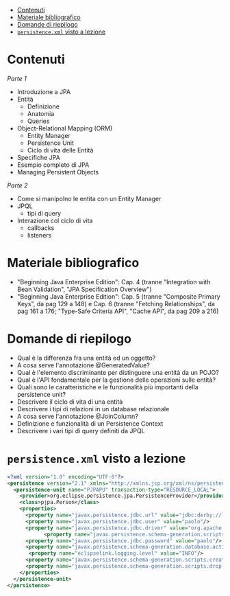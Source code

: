 - [Contenuti](#contenuti)
- [Materiale bibliografico](#materiale-bibliografico)
- [Domande di riepilogo](#domande-di-riepilogo)
- [`persistence.xml` visto a lezione](#persistencexml-visto-a-lezione)

# Contenuti
_Parte 1_
- Introduzione a JPA
- Entità
  - Definizione
  - Anatomia
  - Queries
- Object-Relational Mapping (ORM)
  - Entity Manager
  - Persistence Unit
  - Ciclo di vita delle Entità
- Specifiche JPA
- Esempio completo di JPA
- Managing Persistent Objects
  
_Parte 2_
- Come si manipolno le entita con un Entity Manager
- JPQL
  - tipi di query
- Interazione col ciclo di vita
  - callbacks
  - listeners

#  Materiale bibliografico
- "Beginning Java Enterprise Edition": Cap. 4 (tranne "Integration with Bean Validation", "JPA Specification Overview")
- "Beginning Java Enterprise Edition": Cap. 5 (tranne "Composite Primary Keys", da pag 129 a 148)  e Cap. 6 (tranne "Fetching Relationships", da pag 161 a 176; "Type-Safe Criteria API", "Cache API", da pag 209 a 216)

# Domande di riepilogo
* Qual è la differenza fra una entità ed un oggetto?
* A cosa serve l'annotazione @GeneratedValue?
* Qual è l'elemento discriminante per distinguere una entità da un POJO?
* Qual è l'API fondamentale per la gestione delle operazioni sulle entità?
* Quali sono le caratteristiche e le funzionalità più importanti della persistence unit?
* Descrivere il ciclo di vita di una entità
* Descrivere i tipi di relazioni  in un database relazionale
* A cosa serve l'annotazione @JoinColumn?
* Definizione e funzionalità di un Persistence Context
* Descrivere i vari tipi di query definiti da JPQL
     
# `persistence.xml` visto a lezione

```xml
<?xml version="1.0" encoding="UTF-8"?>
<persistence version="2.1" xmlns="http://xmlns.jcp.org/xml/ns/persistence" xmlns:xsi="http://www.w3.org/2001/XMLSchema-instance" xsi:schemaLocation="http://xmlns.jcp.org/xml/ns/persistence http://xmlns.jcp.org/xml/ns/persistence/persistence_2_1.xsd">
  <persistence-unit name="PJPAPU" transaction-type="RESOURCE_LOCAL">
    <provider>org.eclipse.persistence.jpa.PersistenceProvider</provider>
    <class>pjpa.Person</class>
    <properties>
      <property name="javax.persistence.jdbc.url" value="jdbc:derby://localhost:1527/Paolo;create=true"/>
      <property name="javax.persistence.jdbc.user" value="paolo"/>
      <property name="javax.persistence.jdbc.driver" value="org.apache.derby.jdbc.ClientDriver"/>
            <property name="javax.persistence.schema-generation.scripts.action" value="drop-and-create"/>
      <property name="javax.persistence.jdbc.password" value="paolo"/>
      <property name="javax.persistence.schema-generation.database.action" value="drop-and-create"/>
       <property name="eclipselink.logging.level" value="INFO"/>
      <property name="javax.persistence.schema-generation.scripts.create-target" value="pjpa-create.ddl"/>
      <property name="javax.persistence.schema-generation.scripts.drop-target" value="pjpa-drop.ddl"/>
    </properties>
  </persistence-unit>
</persistence>
```